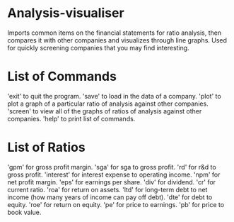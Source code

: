 # Analysis-visualiser
Imports common items on the financial statements for ratio analysis, then compares it with other companies and visualizes through line graphs. Used for quickly screening companies that you may find interesting.

# List of Commands
'exit' to quit the program.
'save' to load in the data of a company.
'plot' to plot a graph of a particular ratio of analysis against other companies.
'screen' to view all of the graphs of ratios of analysis against other companies.
'help' to print list of commands.

# List of Ratios
'gpm' for gross profit margin.
'sga' for sga to gross profit.
'rd' for r&d to gross profit.
'interest' for interest expense to operating income.
'npm' for net profit margin.
'eps' for earnings per share.
'div' for dividend.
'cr' for current ratio.
'roa' for return on assets.
'ltd' for long-term debt to net income (how many years of income can pay off debt).
'dte' for debt to equity.
'roe' for return on equity.
'pe' for price to earnings.
'pb' for price to book value.
